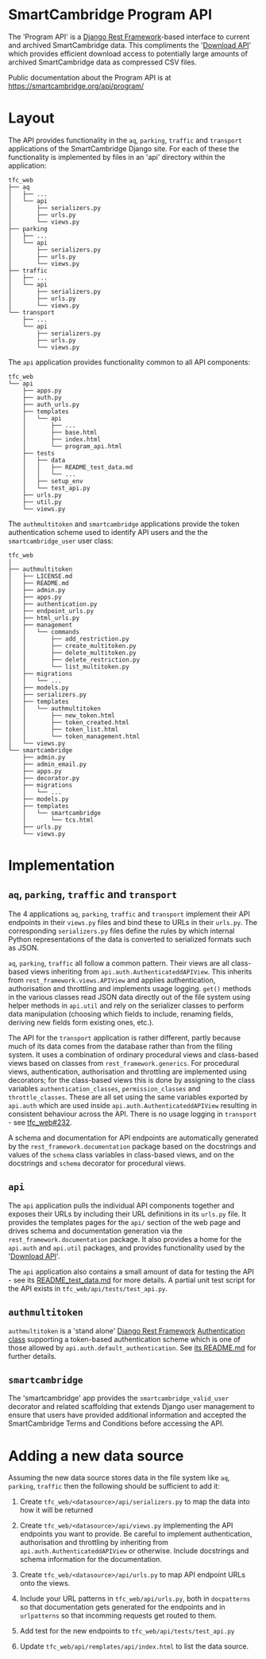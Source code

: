 SmartCambridge Program API
==========================

The 'Program API' is a [Django Rest Framework](http://www.django-rest-framework.org/)-based interface to
current and archived SmartCambridge data. This compliments the
'[Download API](download_api.md)' which provides efficient download access
to potentially large amounts of archived SmartCambridge data as compressed
CSV files.

Public documentation about the Program API is at https://smartcambridge.org/api/program/

Layout
======

The API provides functionality in the `aq`, `parking`, `traffic` and
`transport` applications of the SmartCambridge Django site. For each
of these the functionality is implemented by files in an 'api' directory
within the application:

```
tfc_web
├── aq
│   ├── ...
│   └── api
│       ├── serializers.py
│       ├── urls.py
│       └── views.py
├── parking
│   ├── ...
│   └── api
│       ├── serializers.py
│       ├── urls.py
│       └── views.py
├── traffic
│   ├── ...
│   └── api
│       ├── serializers.py
│       ├── urls.py
│       └── views.py
└── transport
    ├── ...
    └── api
        ├── serializers.py
        ├── urls.py
        └── views.py
```

The `api` application provides functionality common to all API components:

```
tfc_web
└── api
    ├── apps.py
    ├── auth.py
    ├── auth_urls.py
    ├── templates
    │   └── api
    │       ├── ...
    │       ├── base.html
    │       ├── index.html
    │       └── program_api.html
    ├── tests
    │   ├── data
    │   │   ├── README_test_data.md
    │   │   └── ...
    │   ├── setup_env
    │   └── test_api.py
    ├── urls.py
    ├── util.py
    └── views.py
```

The `authmultitoken` and `smartcambridge` applications provide the token authentication scheme used
to identify API users and the the `smartcambridge_user` user class:

```
tfc_web
│
├── authmultitoken
│   ├── LICENSE.md
│   ├── README.md
│   ├── admin.py
│   ├── apps.py
│   ├── authentication.py
│   ├── endpoint_urls.py
│   ├── html_urls.py
│   ├── management
│   │   └── commands
│   │       ├── add_restriction.py
│   │       ├── create_multitoken.py
│   │       ├── delete_multitoken.py
│   │       ├── delete_restriction.py
│   │       └── list_multitoken.py
│   ├── migrations
│   │   └── ...
│   ├── models.py
│   ├── serializers.py
│   ├── templates
│   │   └── authmultitoken
│   │       ├── new_token.html
│   │       ├── token_created.html
│   │       ├── token_list.html
│   │       └── token_management.html
│   └── views.py
└── smartcambridge
    ├── admin.py
    ├── admin_email.py
    ├── apps.py
    ├── decorator.py
    ├── migrations
    │   └── ...
    ├── models.py
    ├── templates
    │   └── smartcambridge
    │       └── tcs.html
    ├── urls.py
    └── views.py
```

Implementation
==============

`aq`, `parking`, `traffic` and `transport`
------------------------------------------

The 4 applications `aq`, `parking`, `traffic` and `transport` implement
their API endpoints in their `views.py` files and bind these to URLs in
their `urls.py`. The corresponding `serializers.py` files define the rules by
which internal Python representations of the data is converted
to serialized formats such as JSON.

`aq`, `parking`, `traffic` all follow a common pattern. Their views are
all class-based views inheriting from `api.auth.AuthenticateddAPIView`.
This inherits from
`rest_framework.views.APIView` and applies authentication, authorisation
and throttling and implements usage logging. `get()` methods in the various classes read JSON data
directly out of the file system using helper methods in `api.util`
and rely on the serializer classes to perform data manipulation (choosing
which fields to include, renaming fields, deriving new fields form
existing ones, etc.).

The API for the `transport` application is rather different, partly
because much of its data comes from the database rather than from the filing
system. It uses a combination of ordinary procedural views and
class-based views based on classes from `rest_framework.generics`. For
procedural views, authentication, authorisation and throttling are
implemented using decorators; for the class-based views this is done by
assigning to the class variables `authentication_classes`,
`permission_classes` and `throttle_classes`. These are all set using
the same variables exported by `api.auth` which are used inside
`api.auth.AuthenticateddAPIView` resulting in consistent behaviour across
the API. There is no usage logging in `transport` - see [tfc_web#232](https://github.com/SmartCambridge/tfc_web/issues/232).

A schema and documentation for API endpoints are automatically generated by the
`rest_framework.documentation` package based on the docstrings and values of the
`schema` class variables in class-based views, and on the docstrings and
`schema` decorator for procedural views.

`api`
-----

The `api` application pulls the individual API components together and
exposes their URLs by including their URL definitions in its `urls.py` file.
It provides the templates pages for the `api/` section of the web page
and drives schema and documentation generation via the `rest_framework.documentation`
package. It also provides a home for the `api.auth` and `api.util` packages,
and provides functionality used by the '[Download API](download_api.md)'.

The `api` application also contains a small amount of data for testing
the API - see its [README_test_data.md](tfc_web/api/tests/data/README_test_data.md)
for more details. A partial unit test script for the API exists in `tfc_web/api/tests/test_api.py`.

`authmultitoken`
----------------

`authmultitoken` is a 'stand alone' [Django Rest Framework](http://www.django-rest-framework.org/)
[Authentication class](http://www.django-rest-framework.org/api-guide/authentication/)
supporting a token-based authentication scheme which is one of those
allowed by `api.auth.default_authentication`. See [its README.md](tfc_web/authmultitoken/README.md)
for further details.

`smartcambridge`
----------------

The 'smartcambridge' app provides the `smartcambridge_valid_user` decorator and related
scaffolding that extends Django user management to ensure that users have provided
additional information and accepted the SmartCambridge Terms and Conditions
before accessing the API.

Adding a new data source
========================

Assuming the new data source stores data in the file system like `aq`, `parking`,
`traffic` then the following should be sufficient to add it:

1. Create `tfc_web/<datasource>/api/serializers.py` to map the data into how it will be returned

2. Create `tfc_web/<datasource>/api/views.py` implementing the API endpoints you
    want to provide. Be careful to implement authentication, authorisation and throttling
    by inheriting from `api.auth.AuthenticateddAPIView` or otherwise. Include
    docstrings and schema information for the documentation.

3. Create `tfc_web/<datasource>/api/urls.py` to map API endpoint URLs onto the views.

4. Include your URL patterns in `tfc_web/api/urls.py`, both in `docpatterns` so that
    documentation gets generated for the endpoints and in `urlpatterns` so that
    incomming requests get routed to them.

5. Add test for the new endpoints to `tfc_web/api/tests/test_api.py`

6. Update `tfc_web/api/remplates/api/index.html` to list the data source.